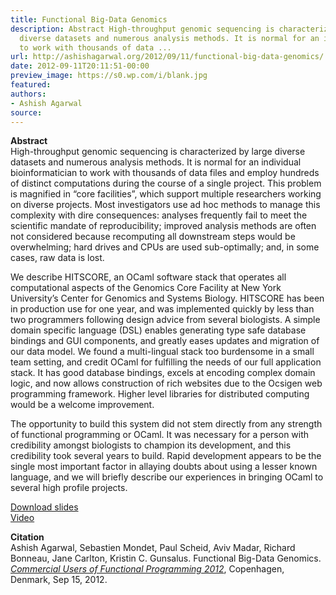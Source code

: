 ```yaml
---
title: Functional Big-Data Genomics
description: Abstract High-throughput genomic sequencing is characterized by large
  diverse datasets and numerous analysis methods. It is normal for an individual bioinformatician
  to work with thousands of data ...
url: http://ashishagarwal.org/2012/09/11/functional-big-data-genomics/
date: 2012-09-11T20:11:51-00:00
preview_image: https://s0.wp.com/i/blank.jpg
featured:
authors:
- Ashish Agarwal
source:
---
```


<p><strong>Abstract</strong><br/>
High-throughput genomic sequencing is characterized by large diverse datasets and numerous analysis methods. It is normal for an individual bioinformatician to work with thousands of data files and employ hundreds of distinct computations during the course of a single project. This problem is magnified in &ldquo;core facilities&rdquo;, which support multiple researchers working on diverse projects. Most investigators use ad hoc methods to manage this complexity with dire consequences: analyses frequently fail to meet the scientific mandate of reproducibility; improved analysis methods are often not considered because recomputing all downstream steps would be overwhelming; hard drives and CPUs are used sub-optimally; and, in some cases, raw data is lost.</p>
<p>We describe HITSCORE, an OCaml software stack that operates all computational aspects of the Genomics Core Facility at New York University&rsquo;s Center for Genomics and Systems Biology. HITSCORE has been in production use for one year, and was implemented quickly by less than two programmers following design advice from several biologists. A simple domain specific language (DSL) enables generating type safe database bindings and GUI components, and greatly eases updates and migration of our data model. We found a multi-lingual stack too burdensome in a small team setting, and credit OCaml for fulfilling the needs of our full application stack. It has good database bindings, excels at encoding complex domain logic, and now allows construction of rich websites due to the Ocsigen web programming framework. Higher level libraries for distributed computing would be a welcome improvement.</p>
<p>The opportunity to build this system did not stem directly from any strength of functional programming or OCaml. It was necessary for a person with credibility amongst biologists to champion its development, and this credibility took several years to build. Rapid development appears to be the single most important factor in allaying doubts about using a lesser known language, and we will briefly describe our experiences in bringing OCaml to several high profile projects.</p>
<p><a href="http://ashishagarwal.org/wp-content/uploads/2012/09/Functional-Big-Data-Genomics-CUFP2012.pdf" class="pdf">Download slides</a><br/>
<a href="http://www.youtube.com/watch?feature=plcp&amp;v=02YykaSMP0I" class="television">Video</a></p>
<p><strong>Citation</strong><br/>
Ashish Agarwal, Sebastien Mondet, Paul Scheid, Aviv Madar, Richard Bonneau, Jane Carlton, Kristin C. Gunsalus. Functional Big-Data Genomics. <em><a href="http://cufp.org/conference/2012">Commercial Users of Functional Programming 2012</a></em>, Copenhagen, Denmark, Sep 15, 2012.</p>


